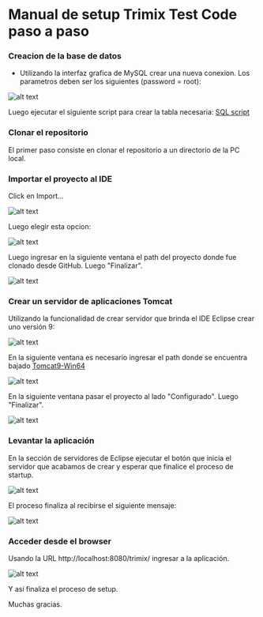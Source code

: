 # Manual de setup Trimix Test Code paso a paso

### Creacion de la base de datos

* Utilizando la interfaz grafica de MySQL crear una nueva conexion. Los parametros deben ser los siguientes (password = root):

![alt text](https://github.com/mikedr/trimix/blob/master/manual/DB001.png)

Luego ejecutar el siguiente script para crear la tabla necesaria: [SQL script](https://github.com/mikedr/trimix/blob/master/manual/crearDByTabla.sql)

### Clonar el repositorio

El primer paso consiste en clonar el repositorio a un directorio de la PC local.

### Importar el proyecto al IDE

Click en Import...

![alt text](https://github.com/mikedr/trimix/blob/master/manual/001.png)

Luego elegir esta opcion:

![alt text](https://github.com/mikedr/trimix/blob/master/manual/002.png)

Luego ingresar en la siguiente ventana el path del proyecto donde fue clonado desde GitHub. Luego "Finalizar".

![alt text](https://github.com/mikedr/trimix/blob/master/manual/003.png)

### Crear un servidor de aplicaciones Tomcat

Utilizando la funcionalidad de crear servidor que brinda el IDE Eclipse crear uno versión 9:

![alt text](https://github.com/mikedr/trimix/blob/master/manual/004.png)

En la siguiente ventana es necesario ingresar el path donde se encuentra bajado [Tomcat9-Win64](https://apache.zero.com.ar/tomcat/tomcat-9/v9.0.40/bin/apache-tomcat-9.0.40-windows-x64.zip)

![alt text](https://github.com/mikedr/trimix/blob/master/manual/005.png)

En la siguiente ventana pasar el proyecto al lado "Configurado". Luego "Finalizar".

![alt text](https://github.com/mikedr/trimix/blob/master/manual/006.png)

### Levantar la aplicación

En la sección de servidores de Eclipse ejecutar el botón que inicia el servidor que acabamos de crear y esperar que finalice el proceso de startup.

![alt text](https://github.com/mikedr/trimix/blob/master/manual/007.png)

El proceso finaliza al recibirse el siguiente mensaje:

![alt text](https://github.com/mikedr/trimix/blob/master/manual/008.png)

### Acceder desde el browser

Usando la URL http://localhost:8080/trimix/ ingresar a la aplicación.

![alt text](https://github.com/mikedr/trimix/blob/master/manual/009.png)

Y así finaliza el proceso de setup.

Muchas gracias.


